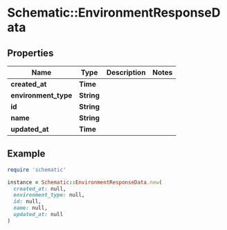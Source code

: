 # Schematic::EnvironmentResponseData

## Properties

| Name | Type | Description | Notes |
| ---- | ---- | ----------- | ----- |
| **created_at** | **Time** |  |  |
| **environment_type** | **String** |  |  |
| **id** | **String** |  |  |
| **name** | **String** |  |  |
| **updated_at** | **Time** |  |  |

## Example

```ruby
require 'schematic'

instance = Schematic::EnvironmentResponseData.new(
  created_at: null,
  environment_type: null,
  id: null,
  name: null,
  updated_at: null
)
```

